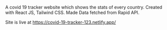A covid 19 tracker website which shows the stats of every country. Created with React JS, Tailwind CSS. Made Data fetched from Rapid API. 

Site is live at https://covid-19-tracker-123.netlify.app/
